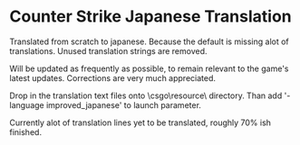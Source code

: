 # Counter Strike Japanese Translation
Translated from scratch to japanese. Because the default is missing alot of translations.
Unused translation strings are removed.

Will be updated as frequently as possible, to remain relevant to the game's latest updates. Corrections are very much appreciated.

Drop in the translation text files onto \csgo\resource\ directory. Than add '-language improved_japanese' to launch parameter.

Currently alot of translation lines yet to be translated, roughly 70% ish finished.
